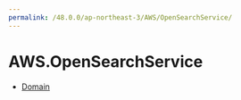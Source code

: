 ```yaml
---
permalink: /48.0.0/ap-northeast-3/AWS/OpenSearchService/
---
```


# AWS.OpenSearchService



* [Domain](Domain.md)